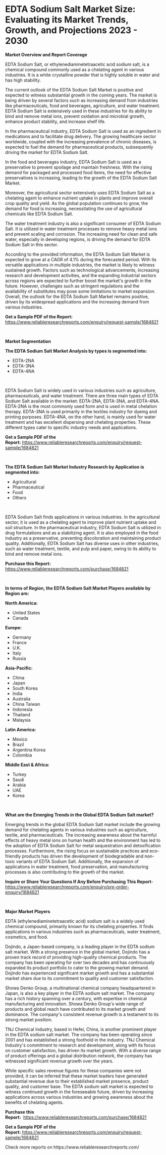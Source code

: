 <p><h1>EDTA Sodium Salt Market Size: Evaluating its Market Trends, Growth, and Projections 2023 - 2030</h1></p><p><strong>Market Overview and Report Coverage</strong></p>
<p><p>EDTA Sodium Salt, or ethylenediaminetetraacetic acid sodium salt, is a chemical compound commonly used as a chelating agent in various industries. It is a white crystalline powder that is highly soluble in water and has high stability.</p><p>The current outlook of the EDTA Sodium Salt Market is positive and expected to witness substantial growth in the coming years. The market is being driven by several factors such as increasing demand from industries like pharmaceuticals, food and beverages, agriculture, and water treatment. EDTA Sodium Salt is extensively used in these industries for its ability to bind and remove metal ions, prevent oxidation and microbial growth, enhance product stability, and increase shelf life.</p><p>In the pharmaceutical industry, EDTA Sodium Salt is used as an ingredient in medications and to facilitate drug delivery. The growing healthcare sector worldwide, coupled with the increasing prevalence of chronic diseases, is expected to fuel the demand for pharmaceutical products, subsequently driving the market for EDTA Sodium Salt.</p><p>In the food and beverages industry, EDTA Sodium Salt is used as a preservative to prevent spoilage and maintain freshness. With the rising demand for packaged and processed food items, the need for effective preservatives is increasing, leading to the growth of the EDTA Sodium Salt Market.</p><p>Moreover, the agricultural sector extensively uses EDTA Sodium Salt as a chelating agent to enhance nutrient uptake in plants and improve overall crop quality and yield. As the global population continues to grow, the demand for food is increasing, necessitating the use of agricultural chemicals like EDTA Sodium Salt.</p><p>The water treatment industry is also a significant consumer of EDTA Sodium Salt. It is utilized in water treatment processes to remove heavy metal ions and prevent scaling and corrosion. The increasing need for clean and safe water, especially in developing regions, is driving the demand for EDTA Sodium Salt in this sector.</p><p>According to the provided information, the EDTA Sodium Salt Market is expected to grow at a CAGR of 4.1% during the forecasted period. With its versatile applications in multiple industries, the market is likely to witness sustained growth. Factors such as technological advancements, increasing research and development activities, and the expanding industrial sectors across regions are expected to further boost the market's growth in the future. However, challenges such as stringent regulations and the availability of substitutes may pose some limitations to market expansion. Overall, the outlook for the EDTA Sodium Salt Market remains positive, driven by its widespread applications and the increasing demand from various industries.</p></p>
<p><strong>Get a Sample PDF of the Report:</strong> <a href="https://www.reliableresearchreports.com/enquiry/request-sample/1684821">https://www.reliableresearchreports.com/enquiry/request-sample/1684821</a></p>
<p>&nbsp;</p>
<p><strong>Market Segmentation</strong></p>
<p><strong>The EDTA Sodium Salt Market Analysis by types is segmented into:</strong></p>
<p><ul><li>EDTA-2NA</li><li>EDTA-3NA</li><li>EDTA-4NA</li></ul></p>
<p>&nbsp;</p>
<p><p>EDTA Sodium Salt is widely used in various industries such as agriculture, pharmaceuticals, and water treatment. There are three main types of EDTA Sodium Salt available in the market: EDTA-2NA, EDTA-3NA, and EDTA-4NA. EDTA-2NA is the most commonly used form and is used in metal chelation therapy. EDTA-3NA is used primarily in the textiles industry for dyeing and printing purposes. EDTA-4NA, on the other hand, is mainly used for water treatment and has excellent dispersing and chelating properties. These different types cater to specific industry needs and applications.</p></p>
<p><strong>Get a Sample PDF of the Report:</strong>&nbsp;<a href="https://www.reliableresearchreports.com/enquiry/request-sample/1684821">https://www.reliableresearchreports.com/enquiry/request-sample/1684821</a></p>
<p>&nbsp;</p>
<p><strong>The EDTA Sodium Salt Market Industry Research by Application is segmented into:</strong></p>
<p><ul><li>Agricultural</li><li>Pharmaceutical</li><li>Food</li><li>Others</li></ul></p>
<p>&nbsp;</p>
<p><p>EDTA Sodium Salt finds applications in various industries. In the agricultural sector, it is used as a chelating agent to improve plant nutrient uptake and soil structure. In the pharmaceutical industry, EDTA Sodium Salt is utilized in drug formulations and as a stabilizing agent. It is also employed in the food industry as a preservative, preventing discoloration and maintaining product quality. Additionally, EDTA Sodium Salt has diverse uses in other industries, such as water treatment, textile, and pulp and paper, owing to its ability to bind and remove metal ions.</p></p>
<p><strong>Purchase this Report:</strong>&nbsp; <a href="https://www.reliableresearchreports.com/purchase/1684821">https://www.reliableresearchreports.com/purchase/1684821</a></p>
<p>&nbsp;</p>
<p><strong>In terms of Region, the EDTA Sodium Salt Market Players available by Region are:</strong></p>
<p>
    <p> <strong> North America: </strong>
        <ul>
            <li>United States</li>
            <li>Canada</li>
        </ul>
        </p> 
    <p> <strong> Europe: </strong>
        <ul>
            <li>Germany</li>
            <li>France</li>
            <li>U.K.</li>
            <li>Italy</li>
            <li>Russia</li>
        </ul>
        </p> 
    <p> <strong> Asia-Pacific: </strong>
        <ul>
            <li>China</li>
            <li>Japan</li>
            <li>South Korea</li>
            <li>India</li>
            <li>Australia</li>
            <li>China Taiwan</li>
            <li>Indonesia</li>
            <li>Thailand</li>
            <li>Malaysia</li>
        </ul>
        </p> 
    <p> <strong> Latin America: </strong>
        <ul>
            <li>Mexico</li>
            <li>Brazil</li>
            <li>Argentina Korea</li>
            <li>Colombia</li>
        </ul>
        </p> 
    <p> <strong> Middle East & Africa: </strong>
        <ul>
            <li>Turkey</li>
            <li>Saudi</li>
            <li>Arabia</li>
            <li>UAE</li>
            <li>Korea</li>
        </ul>
    </p>
    </p>
<p>&nbsp;</p>
<p><strong>What are the Emerging Trends in the Global EDTA Sodium Salt market?</strong></p>
<p><p>Emerging trends in the global EDTA Sodium Salt market include the growing demand for chelating agents in various industries such as agriculture, textile, and pharmaceuticals. The increasing awareness about the harmful effects of heavy metal ions on human health and the environment has led to the adoption of EDTA Sodium Salt for metal sequestration and detoxification processes. Furthermore, the rising focus on sustainable practices and eco-friendly products has driven the development of biodegradable and non-toxic variants of EDTA Sodium Salt. Additionally, the expansion of applications in water treatment, food preservation, and manufacturing processes is also contributing to the growth of the market.</p></p>
<p><strong>Inquire or Share Your Questions If Any Before Purchasing This Report</strong>- <a href="https://www.reliableresearchreports.com/enquiry/pre-order-enquiry/1684821">https://www.reliableresearchreports.com/enquiry/pre-order-enquiry/1684821</a></p>
<p>&nbsp;</p>
<p><strong>Major Market Players</strong></p>
<p><p>EDTA (ethylenediaminetetraacetic acid) sodium salt is a widely used chemical compound, primarily known for its chelating properties. It finds applications in various industries such as pharmaceuticals, water treatment, cosmetics, and food.</p><p>Dojindo, a Japan-based company, is a leading player in the EDTA sodium salt market. With a strong presence in the global market, Dojindo has a proven track record of providing high-quality chemical products. The company has been operating for over two decades and has continuously expanded its product portfolio to cater to the growing market demand. Dojindo has experienced significant market growth and has a substantial market share due to its commitment to quality and customer satisfaction.</p><p>Showa Denko Group, a multinational chemical company headquartered in Japan, is also a key player in the EDTA sodium salt market. The company has a rich history spanning over a century, with expertise in chemical manufacturing and innovation. Showa Denko Group's wide range of products and global reach have contributed to its market growth and dominance. The company's consistent revenue growth is a testament to its strong market position.</p><p>TNJ Chemical Industry, based in Hefei, China, is another prominent player in the EDTA sodium salt market. The company has been operating since 2001 and has established a strong foothold in the industry. TNJ Chemical Industry's commitment to research and development, along with its focus on customer satisfaction, has driven its market growth. With a diverse range of product offerings and a global distribution network, the company has witnessed significant revenue growth over the years.</p><p>While specific sales revenue figures for these companies were not provided, it can be inferred that these market leaders have generated substantial revenue due to their established market presence, product quality, and customer base. The EDTA sodium salt market is expected to witness continued growth in the foreseeable future, driven by increasing applications across various industries and growing awareness about the benefits of chelating agents.</p></p>
<p><strong>Purchase this Report:</strong>&nbsp;&nbsp;<a href="https://www.reliableresearchreports.com/purchase/1684821">https://www.reliableresearchreports.com/purchase/1684821</a></p>
<p></p>
<p><strong>Get a Sample PDF of the Report:</strong>&nbsp;<a href="https://www.reliableresearchreports.com/enquiry/request-sample/1684821">https://www.reliableresearchreports.com/enquiry/request-sample/1684821</a></p>
<p>Check more reports on https://www.reliableresearchreports.com/</p>